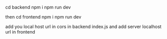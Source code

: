 cd backend 
npm i
npm run dev

then cd frontend 
npm i 
npm run dev

add you local host url in cors in backend index.js 
and add server localhost url in frontend

